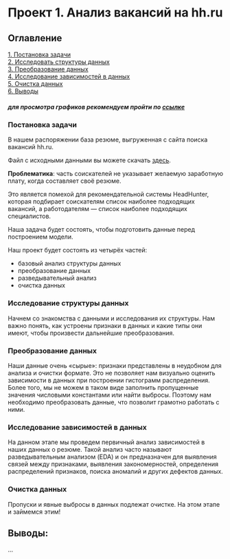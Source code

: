 # Проект 1. Анализ вакансий на hh.ru

## Оглавление
[1. Постановка задачи](https://github.com/banzarkhan/sf_data_science/tree/main/project_1/README.md#Постановка-задачи)  
[2. Исследовать структуры данных](https://github.com/banzarkhan/sf_data_science/tree/main/project_1/README.md#Исследовать-структуры-данных)  
[3. Преобразование данных](https://github.com/banzarkhan/sf_data_science/tree/main/project_1/README.md#Преобразование-данных)  
[4. Исследование зависимостей в данных](https://github.com/banzarkhan/sf_data_science/tree/main/project_1/README.md#Исследование-зависимостей-в-данных)  
[5. Очистка данных](https://github.com/banzarkhan/sf_data_science/tree/main/project_1/README.md#Очистка-данных)  
[6. Выводы](https://github.com/banzarkhan/sf_data_science/tree/main/project_1/README.md#Выводы)

##### *для просмотра графиков рекомендуем пройти по [ссылке](https://nbviewer.org/github/banzarkhan/sf_data_science/blob/main/project_1/Project%201.ipynb?flush_cache=true)*

### Постановка задачи
В нашем распоряжении база резюме, выгруженная с сайта поиска вакансий hh.ru.

Файл с исходными данными вы можете скачать [здесь](https://drive.google.com/drive/folders/1O67OmaR6YvitV9ed5PO7th0BbUjKDzDJ?usp=sharing).

**Проблематика**: часть соискателей не указывает желаемую заработную плату, когда составляет своё резюме.

Это является помехой для рекомендательной системы HeadHunter, которая подбирает соискателям список наиболее подходящих вакансий, а работодателям — список наиболее подходящих специалистов.

Наша задача будет состоять, чтобы подготовить данные перед построением модели.

Наш проект будет состоять из четырёх частей:

- базовый анализ структуры данных
- преобразование данных
- разведывательный анализ
- очистка данных

### Исследование структуры данных
Начнем со знакомства с данными и исследования их структуры. Нам важно понять, как устроены признаки в данных и какие типы они имеют, чтобы произвести дальнейшие преобразования.

### Преобразование данных
Наши данные очень «сырые»: признаки представлены в неудобном для анализа и очистки формате.
Это не позволяет нам визуально оценить зависимости в данных при построении гистограмм распределения. Более того, мы не можем в таком виде заполнить пропущенные значения числовыми константами или найти выбросы. Поэтому нам необходимо преобразовать данные, что позволит грамотно работать с ними.

### Исследование зависимостей в данных
На данном этапе мы проведем первичный анализ зависимостей в наших данных о резюме. Такой анализ часто называют разведывательным анализом (EDA) и он предназначен для выявления связей между признаками, выявления закономерностей, определения распределений признаков, поиска аномалий и других дефектов данных.

### Очистка данных
Пропуски и явные выбросы в данных подлежат очистке. На этом этапе и займемся этим!

## Выводы:
...
